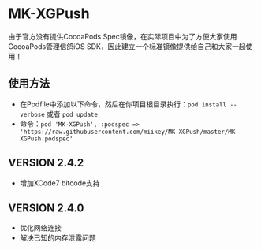 # MK-XGPush
由于官方没有提供CocoaPods Spec镜像，在实际项目中为了方便大家使用CocoaPods管理信鸽iOS SDK，因此建立一个标准镜像提供给自己和大家一起使用！

## 使用方法
- 在Podfile中添加以下命令，然后在你项目根目录执行：`pod install --verbose` 或者 `pod update`
- 命令：`pod 'MK-XGPush', :podspec => 'https://raw.githubusercontent.com/miikey/MK-XGPush/master/MK-XGPush.podspec'`

## VERSION 2.4.2
- 增加XCode7 bitcode支持

## VERSION 2.4.0
- 优化网络连接
- 解决已知的内存泄露问题
